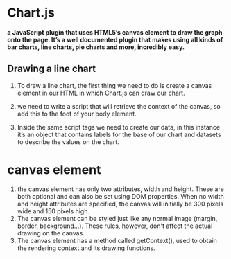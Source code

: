 #  Chart.js

#### a JavaScript plugin that uses HTML5’s canvas element to draw the graph onto the page. It’s a well documented plugin that makes using all kinds of bar charts, line charts, pie charts and more, incredibly easy.

## Drawing a line chart
1. To draw a line chart, the first thing we need to do is create a canvas element in our HTML in which Chart.js can draw our chart.

2. we need to write a script that will retrieve the context of the canvas, so add this to the foot of your body element.

3. Inside the same script tags we need to create our data, in this instance it’s an object that contains labels for the base of our chart and datasets to describe the values on the chart.

# canvas element

1. the canvas element has only two attributes, width and height. These are both optional and can also be set using DOM properties. When no width and height attributes are specified, the canvas will initially be 300 pixels wide and 150 pixels high.
2. The canvas element can be styled just like any normal image (margin, border, background…). These rules, however, don't affect the actual drawing on the canvas.
3. The canvas element has a method called getContext(), used to obtain the rendering context and its drawing functions.